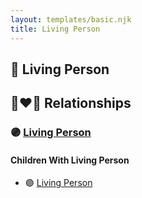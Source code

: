 ```yaml
---
layout: templates/basic.njk
title: Living Person
---
```

## 🔵 Living Person

## 👩‍❤️‍👨 Relationships

### 🟣 [Living Person](/people/1/11966920)

#### Children With Living Person
* 🟣 [Living Person](/people/3/33832688)